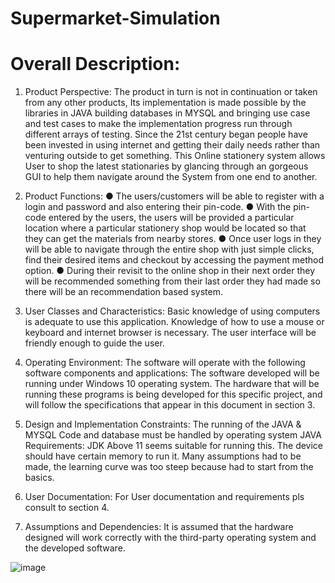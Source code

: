 # Supermarket-Simulation

# Overall Description:
1.	Product Perspective:
The product in turn is not in continuation or taken from any other products, Its implementation is made possible by the libraries in JAVA building databases in MYSQL and bringing use case and test cases to make the implementation progress run through different arrays of testing. Since the 21st century began people have been invested in using internet and getting their daily needs rather than venturing outside to get something. This Online stationery system allows User to shop the latest stationaries by glancing through an gorgeous GUI to help them navigate around the System from one end to another.
2.	Product Functions:
●	The users/customers will be able to register with a login and password and also entering their pin-code.
●	With the pin-code entered by the users, the users will be provided a particular location where a particular stationery shop would be located so that they can get the materials from nearby stores.
●	Once user logs in they will be able to navigate through the entire shop with just simple clicks, find their desired items and checkout by accessing the payment method option.
●	During their revisit to the online shop in their next order they will be recommended something from their last order they had made so there will be an recommendation based system.
3. User Classes and Characteristics:
 Basic knowledge of using computers is adequate to use this application. Knowledge of how to use a mouse or keyboard and internet browser is necessary. The user interface will be friendly enough to guide the user.
4. Operating Environment:
The software will operate with the following software components and applications:
The software developed will be running under Windows 10 operating system. The hardware that will be running these programs is being developed for this specific project, and will follow the specifications that appear in this document in section 3.

5. Design and Implementation Constraints:
The running of the JAVA & MYSQL Code and database must be handled by operating system 
JAVA Requirements: JDK Above 11 seems suitable for running this.
The device should have certain memory to run it.
Many assumptions had to be made, the learning curve was too steep because had to start from the basics.

6. User Documentation:
For User documentation and requirements pls consult to section 4.

7. Assumptions and Dependencies:
It is assumed that the hardware designed will work correctly with the third-party operating system and the developed software.



![image](https://user-images.githubusercontent.com/86345218/172049832-03bc568f-6314-4cdd-9bb8-186ea3017709.png)

